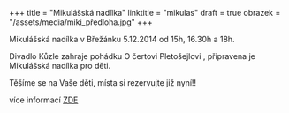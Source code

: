 +++
title = "Mikulášská nadílka"
linktitle = "mikulas"
draft = true
obrazek = "/assets/media/miki_předloha.jpg"
+++

Mikulášská nadílka v Břežánku 5.12.2014 od 15h, 16.30h a 18h.

Divadlo Kůzle zahraje pohádku O čertovi Pletošejlovi , připravena je Mikulášská nadílka pro děti.

Těšíme se na Vaše děti, místa si rezervujte již nyní!!  

více informací [ZDE](akce/prosinec-2014/mikulas-divadlo-s-nadilkou/)

